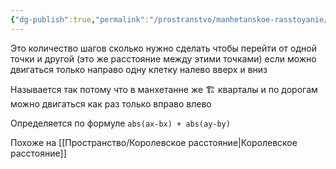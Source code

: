 ```yaml
---
{"dg-publish":true,"permalink":"/prostranstvo/manhetanskoe-rasstoyanie/"}
---
```


Это количество шагов сколько нужно сделать чтобы перейти от одной точки и другой (это же расстояние между этими точками) если можно двигаться только направо одну клетку налево вверх и вниз

<style> .container {font-family: sans-serif; text-align: center;} .button-wrapper button {z-index: 1;height: 40px; width: 100px; margin: 10px;padding: 5px;} .excalidraw .App-menu_top .buttonList { display: flex;} .excalidraw-wrapper { height: 800px; margin: 50px; position: relative;} :root[dir="ltr"] .excalidraw .layer-ui__wrapper .zen-mode-transition.App-menu_bottom--transition-left {transform: none;} </style><script src="https://cdn.jsdelivr.net/npm/react@17/umd/react.production.min.js"></script><script src="https://cdn.jsdelivr.net/npm/react-dom@17/umd/react-dom.production.min.js"></script><script type="text/javascript" src="https://cdn.jsdelivr.net/npm/@excalidraw/excalidraw@0/dist/excalidraw.production.min.js"></script><div id="Drawing_2024-03-21_2329.54.excalidraw.md1"></div><script>(function(){const InitialData={"type":"excalidraw","version":2,"source":"https://github.com/zsviczian/obsidian-excalidraw-plugin/releases/tag/2.0.26","elements":[{"type":"line","version":113,"versionNonce":748561476,"isDeleted":false,"id":"lcobpR_nnSjCx9VGsRhu0","fillStyle":"solid","strokeWidth":4,"strokeStyle":"solid","roughness":1,"opacity":100,"angle":0,"x":-400.052625839467,"y":-892.6679742719092,"strokeColor":"#1e1e1e","backgroundColor":"transparent","width":2.265508861692979,"height":565.2401831209471,"seed":1446219736,"groupIds":[],"frameId":null,"roundness":{"type":2},"boundElements":[],"updated":1711481631351,"link":null,"locked":false,"startBinding":null,"endBinding":null,"lastCommittedPoint":null,"startArrowhead":null,"endArrowhead":null,"points":[[0,0],[2.265508861692979,565.2401831209471]]},{"type":"line","version":213,"versionNonce":251146748,"isDeleted":false,"id":"sInkMuKZqY3pKh3oxFcAe","fillStyle":"solid","strokeWidth":4,"strokeStyle":"solid","roughness":1,"opacity":100,"angle":1.5762121920812362,"x":-198.9325937570903,"y":-1102.379051952776,"strokeColor":"#1e1e1e","backgroundColor":"transparent","width":2.265508861692979,"height":565.2401831209471,"seed":2134752936,"groupIds":[],"frameId":null,"roundness":{"type":2},"boundElements":[],"updated":1711481631351,"link":null,"locked":false,"startBinding":null,"endBinding":null,"lastCommittedPoint":null,"startArrowhead":null,"endArrowhead":null,"points":[[0,0],[2.265508861692979,565.2401831209471]]},{"type":"line","version":244,"versionNonce":559479748,"isDeleted":false,"id":"anDdqZZoQA_l--VqLUPRk","fillStyle":"solid","strokeWidth":4,"strokeStyle":"solid","roughness":1,"opacity":100,"angle":0,"x":-191.4363924240339,"y":-885.8714995398176,"strokeColor":"#1e1e1e","backgroundColor":"transparent","width":5.576062801665927,"height":548.8319540262592,"seed":732547496,"groupIds":[],"frameId":null,"roundness":{"type":2},"boundElements":[],"updated":1711481631351,"link":null,"locked":false,"startBinding":null,"endBinding":null,"lastCommittedPoint":null,"startArrowhead":null,"endArrowhead":null,"points":[[0,0],[-5.576062801665927,548.8319540262592]]},{"type":"line","version":345,"versionNonce":2040042108,"isDeleted":false,"id":"5Zub94Sc_sOkfOWt-mHY5","fillStyle":"solid","strokeWidth":4,"strokeStyle":"solid","roughness":1,"opacity":100,"angle":1.5762121920812362,"x":-213.57628209877726,"y":-891.9101514206383,"strokeColor":"#1e1e1e","backgroundColor":"transparent","width":5.576062801665927,"height":548.8319540262592,"seed":1803608024,"groupIds":[],"frameId":null,"roundness":{"type":2},"boundElements":[],"updated":1711481631351,"link":null,"locked":false,"startBinding":null,"endBinding":null,"lastCommittedPoint":null,"startArrowhead":null,"endArrowhead":null,"points":[[0,0],[-5.576062801665927,548.8319540262592]]},{"type":"line","version":395,"versionNonce":2009916228,"isDeleted":false,"id":"t_0KqYIzHFWL4o5SnEb78","fillStyle":"solid","strokeWidth":4,"strokeStyle":"solid","roughness":1,"opacity":100,"angle":0,"x":-12.939034848630001,"y":-892.1647377901998,"strokeColor":"#1e1e1e","backgroundColor":"transparent","width":5.576062801665927,"height":548.8319540262592,"seed":2117306792,"groupIds":[],"frameId":null,"roundness":{"type":2},"boundElements":[],"updated":1711481631351,"link":null,"locked":false,"startBinding":null,"endBinding":null,"lastCommittedPoint":null,"startArrowhead":null,"endArrowhead":null,"points":[[0,0],[-5.576062801665927,548.8319540262592]]},{"type":"line","version":446,"versionNonce":1649992444,"isDeleted":false,"id":"VgfOS23D-cLuNlr_6im4i","fillStyle":"solid","strokeWidth":4,"strokeStyle":"solid","roughness":1,"opacity":100,"angle":1.5762121920812362,"x":-195.5315032379296,"y":-715.2696516915115,"strokeColor":"#1e1e1e","backgroundColor":"transparent","width":5.576062801665927,"height":548.8319540262592,"seed":828352936,"groupIds":[],"frameId":null,"roundness":{"type":2},"boundElements":[],"updated":1711481631351,"link":null,"locked":false,"startBinding":null,"endBinding":null,"lastCommittedPoint":null,"startArrowhead":null,"endArrowhead":null,"points":[[0,0],[-5.576062801665927,548.8319540262592]]},{"type":"rectangle","version":128,"versionNonce":1420851269,"isDeleted":false,"id":"VL7G76N1eudw6-nMw3SyD","fillStyle":"solid","strokeWidth":4,"strokeStyle":"solid","roughness":1,"opacity":100,"angle":0,"x":-533.914913797596,"y":-948.8221878292886,"strokeColor":"#1e1e1e","backgroundColor":"transparent","width":665.8806363594956,"height":651.6445236071754,"seed":276097752,"groupIds":[],"frameId":null,"roundness":{"type":3},"boundElements":[{"id":"Vm7uDX3Zixs8_sx2SDGlD","type":"arrow"}],"updated":1712006944351,"link":null,"locked":false},{"type":"ellipse","version":55,"versionNonce":1606099836,"isDeleted":false,"id":"pEg_xZ8_Vu17_jgBzhNfr","fillStyle":"solid","strokeWidth":4,"strokeStyle":"solid","roughness":1,"opacity":100,"angle":0,"x":-496.3309029939702,"y":-907.4141635493744,"strokeColor":"#1971c2","backgroundColor":"#a5d8ff","width":69.19881198580998,"height":67.44602201002735,"seed":1997282008,"groupIds":[],"frameId":null,"roundness":{"type":2},"boundElements":[{"id":"I6RpvRdZgELk9bRhyho6a","type":"arrow"}],"updated":1711481631351,"link":null,"locked":false},{"type":"ellipse","version":90,"versionNonce":1738007108,"isDeleted":false,"id":"p85UEj888saT0p7lyhUxw","fillStyle":"solid","strokeWidth":4,"strokeStyle":"solid","roughness":1,"opacity":100,"angle":0,"x":9.344262394151201,"y":-414.52056496284786,"strokeColor":"#e03131","backgroundColor":"#ffc9c9","width":82.73610680879517,"height":83.53167080872883,"seed":451225000,"groupIds":[],"frameId":null,"roundness":{"type":2},"boundElements":[{"id":"uzrmlMxgXjUKFLIv8mwxs","type":"arrow"}],"updated":1711481631351,"link":null,"locked":false},{"type":"arrow","version":34,"versionNonce":1565075196,"isDeleted":false,"id":"I6RpvRdZgELk9bRhyho6a","fillStyle":"solid","strokeWidth":4,"strokeStyle":"solid","roughness":1,"opacity":100,"angle":0,"x":-444.9745956178482,"y":-837.6665520022634,"strokeColor":"#2f9e44","backgroundColor":"#ffc9c9","width":5.3333282470703125,"height":103.33331298828125,"seed":756206076,"groupIds":[],"frameId":null,"roundness":{"type":2},"boundElements":[],"updated":1711481631352,"link":null,"locked":false,"startBinding":{"elementId":"pEg_xZ8_Vu17_jgBzhNfr","focus":-0.537371169614048,"gap":5.856193365273008},"endBinding":null,"lastCommittedPoint":null,"startArrowhead":null,"endArrowhead":"arrow","points":[[0,0],[-5.3333282470703125,103.33331298828125]]},{"type":"arrow","version":37,"versionNonce":469952380,"isDeleted":false,"id":"Ox7vm0DdL2tzGUMvSEjZG","fillStyle":"solid","strokeWidth":4,"strokeStyle":"solid","roughness":1,"opacity":100,"angle":0,"x":-410.3079238649185,"y":-690.3332390139822,"strokeColor":"#2f9e44","backgroundColor":"#ffc9c9","width":98,"height":4,"seed":445398268,"groupIds":[],"frameId":null,"roundness":{"type":2},"boundElements":[],"updated":1711481631352,"link":null,"locked":false,"startBinding":null,"endBinding":null,"lastCommittedPoint":null,"startArrowhead":null,"endArrowhead":"arrow","points":[[0,0],[98,-4]]},{"type":"arrow","version":68,"versionNonce":1493392613,"isDeleted":false,"id":"Vm7uDX3Zixs8_sx2SDGlD","fillStyle":"solid","strokeWidth":4,"strokeStyle":"solid","roughness":1,"opacity":100,"angle":0,"x":-19.090803706867263,"y":-290.3908106950316,"strokeColor":"#2f9e44","backgroundColor":"#ffc9c9","width":95.57318551923083,"height":4.45424240161168,"seed":448089212,"groupIds":[],"frameId":null,"roundness":{"type":2},"boundElements":[],"updated":1712006944351,"link":null,"locked":false,"startBinding":{"elementId":"VL7G76N1eudw6-nMw3SyD","focus":0.9992581531198689,"gap":6.786853527081632},"endBinding":null,"lastCommittedPoint":null,"startArrowhead":null,"endArrowhead":"arrow","points":[[0,0],[95.57318551923083,-4.45424240161168]]},{"type":"arrow","version":98,"versionNonce":403496363,"isDeleted":false,"id":"uzrmlMxgXjUKFLIv8mwxs","fillStyle":"solid","strokeWidth":4,"strokeStyle":"solid","roughness":1,"opacity":100,"angle":0,"x":59.88280767136018,"y":-485.55058318736303,"strokeColor":"#2f9e44","backgroundColor":"#ffc9c9","width":2.8868296769847532,"height":62.80982626417489,"seed":785517380,"groupIds":[],"frameId":null,"roundness":{"type":2},"boundElements":[],"updated":1712006293906,"link":null,"locked":false,"startBinding":null,"endBinding":{"elementId":"p85UEj888saT0p7lyhUxw","focus":0.3466278908243929,"gap":9.67592446682341},"lastCommittedPoint":null,"startArrowhead":null,"endArrowhead":"arrow","points":[[0,0],[2.8868296769847532,62.80982626417489]]},{"type":"freedraw","version":71,"versionNonce":259053291,"isDeleted":false,"id":"1sq-oQtr3RVIImm1a3xbz","fillStyle":"solid","strokeWidth":4,"strokeStyle":"solid","roughness":1,"opacity":100,"angle":0.38839533217793765,"x":67.00879128378406,"y":-506.2013851209846,"strokeColor":"#2f9e44","backgroundColor":"#ffc9c9","width":2.6639453682754475,"height":6.682813367161261,"seed":1700054908,"groupIds":[],"frameId":null,"roundness":null,"boundElements":[],"updated":1712006302176,"link":null,"locked":false,"points":[[0,0],[2.6639453682754475,-6.682813367161261]],"lastCommittedPoint":null,"simulatePressure":false,"pressures":[1,0]},{"type":"freedraw","version":6,"versionNonce":1297529340,"isDeleted":false,"id":"aZ61VBXwbjqXeLEikoUKE","fillStyle":"solid","strokeWidth":4,"strokeStyle":"solid","roughness":1,"opacity":100,"angle":0,"x":-105.19078288434002,"y":-501.5027968847477,"strokeColor":"#2f9e44","backgroundColor":"#ffc9c9","width":0.0001,"height":0.0001,"seed":1338878204,"groupIds":[],"frameId":null,"roundness":null,"boundElements":[],"updated":1711481631352,"link":null,"locked":false,"points":[[0,0],[0.0001,0.0001]],"lastCommittedPoint":null,"simulatePressure":false,"pressures":[1,0]},{"type":"arrow","version":35,"versionNonce":904751228,"isDeleted":false,"id":"g_jd1rp23xcBmpSLKPUCE","fillStyle":"solid","strokeWidth":4,"strokeStyle":"solid","roughness":1,"opacity":100,"angle":0,"x":-276.5351409308547,"y":-638.1739134497903,"strokeColor":"#2f9e44","backgroundColor":"#ffc9c9","width":2.4940444953416545,"height":112.64765100219859,"seed":1667382852,"groupIds":[],"frameId":null,"roundness":{"type":2},"boundElements":[],"updated":1711481648744,"link":null,"locked":false,"startBinding":null,"endBinding":null,"lastCommittedPoint":null,"startArrowhead":null,"endArrowhead":"arrow","points":[[0,0],[-2.4940444953416545,112.64765100219859]]},{"type":"arrow","version":23,"versionNonce":1675600452,"isDeleted":false,"id":"bpzR2TUrwcDIla7p_Qtkq","fillStyle":"solid","strokeWidth":4,"strokeStyle":"solid","roughness":1,"opacity":100,"angle":0,"x":-219.17211753799677,"y":-506.8209287325294,"strokeColor":"#2f9e44","backgroundColor":"#ffc9c9","width":88.95426635255183,"height":9.976177981366618,"seed":698546428,"groupIds":[],"frameId":null,"roundness":{"type":2},"boundElements":[],"updated":1711481650323,"link":null,"locked":false,"startBinding":null,"endBinding":null,"lastCommittedPoint":null,"startArrowhead":null,"endArrowhead":"arrow","points":[[0,0],[88.95426635255183,9.976177981366618]]},{"type":"freedraw","version":3,"versionNonce":360324932,"isDeleted":false,"id":"sV7yJC_JHOwePmvXwa_vj","fillStyle":"solid","strokeWidth":4,"strokeStyle":"solid","roughness":1,"opacity":100,"angle":0,"x":-283.43114559566953,"y":-681.4505552538499,"strokeColor":"#2f9e44","backgroundColor":"#ffc9c9","width":0.0001,"height":0.0001,"seed":1532868092,"groupIds":[],"frameId":null,"roundness":null,"boundElements":[],"updated":1711481654452,"link":null,"locked":false,"points":[[0,0],[0.0001,0.0001]],"lastCommittedPoint":null,"simulatePressure":false,"pressures":[1,0]},{"type":"freedraw","version":3,"versionNonce":634500548,"isDeleted":false,"id":"krjhPyLdvXL1xVIUwDv29","fillStyle":"solid","strokeWidth":4,"strokeStyle":"solid","roughness":1,"opacity":100,"angle":0,"x":-260.9058147682416,"y":-506.6540276283056,"strokeColor":"#2f9e44","backgroundColor":"#ffc9c9","width":0.0001,"height":0.0001,"seed":1180641148,"groupIds":[],"frameId":null,"roundness":null,"boundElements":[],"updated":1711481656136,"link":null,"locked":false,"points":[[0,0],[0.0001,0.0001]],"lastCommittedPoint":null,"simulatePressure":false,"pressures":[1,0]},{"type":"freedraw","version":4,"versionNonce":205477956,"isDeleted":false,"id":"XXT9kLkW49qxkeXVu-Npr","fillStyle":"solid","strokeWidth":4,"strokeStyle":"solid","roughness":1,"opacity":100,"angle":0,"x":-438.1055674984494,"y":-702.4945800565256,"strokeColor":"#2f9e44","backgroundColor":"#ffc9c9","width":1.7208239307097983,"height":0,"seed":1401109628,"groupIds":[],"frameId":null,"roundness":null,"boundElements":[],"updated":1711481664611,"link":null,"locked":false,"points":[[0,0],[-1.7208239307097983,0],[-1.5779034744095384,0]],"lastCommittedPoint":null,"simulatePressure":false,"pressures":[1,1,0]},{"type":"freedraw","version":3,"versionNonce":1430045820,"isDeleted":false,"id":"_xnnFxcZYWUy0zCAw7qm3","fillStyle":"solid","strokeWidth":4,"strokeStyle":"solid","roughness":1,"opacity":100,"angle":0,"x":-432.2025647767802,"y":-696.5659144938023,"strokeColor":"#2f9e44","backgroundColor":"#ffc9c9","width":0.0001,"height":0.0001,"seed":1100059204,"groupIds":[],"frameId":null,"roundness":null,"boundElements":[],"updated":1711481668861,"link":null,"locked":false,"points":[[0,0],[0.0001,0.0001]],"lastCommittedPoint":null,"simulatePressure":false,"pressures":[1,0]},{"type":"freedraw","version":3,"versionNonce":452642300,"isDeleted":false,"id":"AWv2TVPAueAvmp2ImtdFp","fillStyle":"solid","strokeWidth":4,"strokeStyle":"solid","roughness":1,"opacity":100,"angle":0,"x":-439.7911785056785,"y":-700.9022765390182,"strokeColor":"#2f9e44","backgroundColor":"#ffc9c9","width":0.0001,"height":0.0001,"seed":1671039172,"groupIds":[],"frameId":null,"roundness":null,"boundElements":[],"updated":1711481669502,"link":null,"locked":false,"points":[[0,0],[0.0001,0.0001]],"lastCommittedPoint":null,"simulatePressure":false,"pressures":[1,0]}],"appState":{"theme":"light","viewBackgroundColor":"#ffffff","currentItemStrokeColor":"#2f9e44","currentItemBackgroundColor":"#ffc9c9","currentItemFillStyle":"solid","currentItemStrokeWidth":4,"currentItemStrokeStyle":"solid","currentItemRoughness":1,"currentItemOpacity":100,"currentItemFontFamily":1,"currentItemFontSize":20,"currentItemTextAlign":"left","currentItemStartArrowhead":null,"currentItemEndArrowhead":"arrow","scrollX":558.9745956178482,"scrollY":1308.999926025701,"zoom":{"value":0.5},"currentItemRoundness":"round","gridSize":null,"gridColor":{"Bold":"#C9C9C9FF","Regular":"#EDEDEDFF"},"currentStrokeOptions":null,"previousGridSize":null,"frameRendering":{"enabled":true,"clip":true,"name":true,"outline":true}},"files":{}};InitialData.scrollToContent=true;App=()=>{const e=React.useRef(null),t=React.useRef(null),[n,i]=React.useState({width:void 0,height:void 0});return React.useEffect(()=>{i({width:t.current.getBoundingClientRect().width,height:t.current.getBoundingClientRect().height});const e=()=>{i({width:t.current.getBoundingClientRect().width,height:t.current.getBoundingClientRect().height})};return window.addEventListener("resize",e),()=>window.removeEventListener("resize",e)},[t]),React.createElement(React.Fragment,null,React.createElement("div",{className:"excalidraw-wrapper",ref:t},React.createElement(ExcalidrawLib.Excalidraw,{ref:e,width:n.width,height:n.height,initialData:InitialData,viewModeEnabled:!0,zenModeEnabled:!0,gridModeEnabled:!1})))},excalidrawWrapper=document.getElementById("Drawing_2024-03-21_2329.54.excalidraw.md1");ReactDOM.render(React.createElement(App),excalidrawWrapper);})();</script>

Называется так потому что в манхетанне же 🏗️ кварталы и по дорогам можно двигаться как раз только вправо влево 

Определяется по формуле
`abs(ax-bx) + abs(ay-by)`

Похоже на [[Пространство/Королевское расстояние\|Королевское расстояние]]